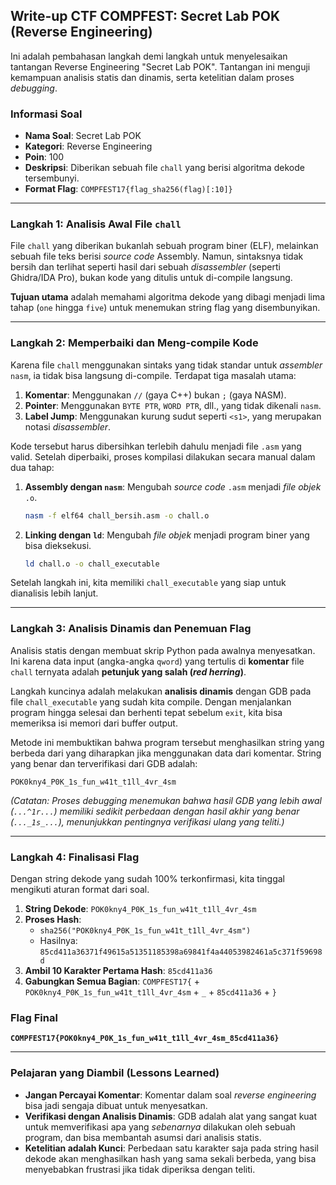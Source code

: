 ## Write-up CTF COMPFEST: Secret Lab POK (Reverse Engineering)

Ini adalah pembahasan langkah demi langkah untuk menyelesaikan tantangan Reverse Engineering "Secret Lab POK". Tantangan ini menguji kemampuan analisis statis dan dinamis, serta ketelitian dalam proses *debugging*.

### Informasi Soal

  * **Nama Soal**: Secret Lab POK
  * **Kategori**: Reverse Engineering
  * **Poin**: 100
  * **Deskripsi**: Diberikan sebuah file `chall` yang berisi algoritma dekode tersembunyi.
  * **Format Flag**: `COMPFEST17{flag_sha256(flag)[:10]}`

-----

### Langkah 1: Analisis Awal File `chall`

File `chall` yang diberikan bukanlah sebuah program biner (ELF), melainkan sebuah file teks berisi *source code* Assembly. Namun, sintaksnya tidak bersih dan terlihat seperti hasil dari sebuah *disassembler* (seperti Ghidra/IDA Pro), bukan kode yang ditulis untuk di-compile langsung.

**Tujuan utama** adalah memahami algoritma dekode yang dibagi menjadi lima tahap (`one` hingga `five`) untuk menemukan string flag yang disembunyikan.

-----

### Langkah 2: Memperbaiki dan Meng-compile Kode

Karena file `chall` menggunakan sintaks yang tidak standar untuk *assembler* `nasm`, ia tidak bisa langsung di-compile. Terdapat tiga masalah utama:

1.  **Komentar**: Menggunakan `//` (gaya C++) bukan `;` (gaya NASM).
2.  **Pointer**: Menggunakan `BYTE PTR`, `WORD PTR`, dll., yang tidak dikenali `nasm`.
3.  **Label Jump**: Menggunakan kurung sudut seperti `<s1>`, yang merupakan notasi *disassembler*.

Kode tersebut harus dibersihkan terlebih dahulu menjadi file `.asm` yang valid. Setelah diperbaiki, proses kompilasi dilakukan secara manual dalam dua tahap:

1.  **Assembly dengan `nasm`**: Mengubah *source code* `.asm` menjadi *file objek* `.o`.
    ```bash
    nasm -f elf64 chall_bersih.asm -o chall.o
    ```
2.  **Linking dengan `ld`**: Mengubah *file objek* menjadi program biner yang bisa dieksekusi.
    ```bash
    ld chall.o -o chall_executable
    ```

Setelah langkah ini, kita memiliki `chall_executable` yang siap untuk dianalisis lebih lanjut.

-----

### Langkah 3: Analisis Dinamis dan Penemuan Flag

Analisis statis dengan membuat skrip Python pada awalnya menyesatkan. Ini karena data input (angka-angka `qword`) yang tertulis di **komentar** file `chall` ternyata adalah **petunjuk yang salah (*red herring*)**.

Langkah kuncinya adalah melakukan **analisis dinamis** dengan GDB pada file `chall_executable` yang sudah kita compile. Dengan menjalankan program hingga selesai dan berhenti tepat sebelum `exit`, kita bisa memeriksa isi memori dari buffer output.

Metode ini membuktikan bahwa program tersebut menghasilkan string yang berbeda dari yang diharapkan jika menggunakan data dari komentar. String yang benar dan terverifikasi dari GDB adalah:

`POK0kny4_P0K_1s_fun_w41t_t1ll_4vr_4sm`

*(Catatan: Proses debugging menemukan bahwa hasil GDB yang lebih awal (`...^1r...`) memiliki sedikit perbedaan dengan hasil akhir yang benar (`..._1s_...`), menunjukkan pentingnya verifikasi ulang yang teliti.)*

-----

### Langkah 4: Finalisasi Flag

Dengan string dekode yang sudah 100% terkonfirmasi, kita tinggal mengikuti aturan format dari soal.

1.  **String Dekode**: `POK0kny4_P0K_1s_fun_w41t_t1ll_4vr_4sm`
2.  **Proses Hash**:
      * `sha256("POK0kny4_P0K_1s_fun_w41t_t1ll_4vr_4sm")`
      * Hasilnya: `85cd411a36371f49615a51351185398a69841f4a44053982461a5c371f59698d`
3.  **Ambil 10 Karakter Pertama Hash**: `85cd411a36`
4.  **Gabungkan Semua Bagian**:
    `COMPFEST17{` + `POK0kny4_P0K_1s_fun_w41t_t1ll_4vr_4sm` + `_` + `85cd411a36` + `}`

### Flag Final

**`COMPFEST17{POK0kny4_P0K_1s_fun_w41t_t1ll_4vr_4sm_85cd411a36}`**

-----

### Pelajaran yang Diambil (Lessons Learned)

  * **Jangan Percayai Komentar**: Komentar dalam soal *reverse engineering* bisa jadi sengaja dibuat untuk menyesatkan.
  * **Verifikasi dengan Analisis Dinamis**: GDB adalah alat yang sangat kuat untuk memverifikasi apa yang *sebenarnya* dilakukan oleh sebuah program, dan bisa membantah asumsi dari analisis statis.
  * **Ketelitian adalah Kunci**: Perbedaan satu karakter saja pada string hasil dekode akan menghasilkan hash yang sama sekali berbeda, yang bisa menyebabkan frustrasi jika tidak diperiksa dengan teliti.
